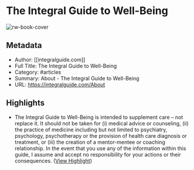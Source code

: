 # The Integral Guide to Well-Being

![rw-book-cover](https://readwise-assets.s3.amazonaws.com/static/images/article1.be68295a7e40.png)

## Metadata
- Author: [[integralguide.com]]
- Full Title: The Integral Guide to Well-Being
- Category: #articles
- Summary: About - The Integral Guide to Well-Being
- URL: https://integralguide.com/About

## Highlights
- The Integral Guide to Well-Being is intended to supplement care – not replace it. It should not be taken for (i) medical advice or counseling, (ii) the practice of medicine including but not limited to psychiatry, psychology, psychotherapy or the provision of health care diagnosis or treatment, or (iii) the creation of a mentor-mentee or coaching relationship. In the event that you use any of the information within this guide, I assume and accept no responsibility for your actions or their consequences. ([View Highlight](https://read.readwise.io/read/01hc57cb3yxj8cdmdgab4wfvtm))

